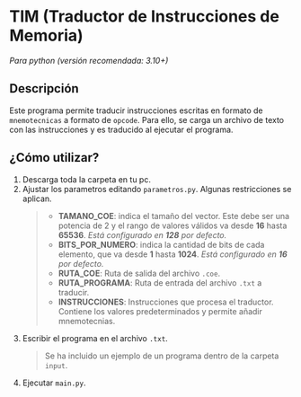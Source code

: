 # TIM (Traductor de Instrucciones de Memoria)
_Para python (versión recomendada: 3.10+)_
## Descripción
Este programa permite traducir instrucciones escritas en formato de ```mnemotecnicas``` a formato de ```opcode```. Para ello, se carga un archivo de texto con las instrucciones y es traducido al ejecutar el programa.

## ¿Cómo utilizar?
1. Descarga toda la carpeta en tu pc.
2. Ajustar los parametros editando ```parametros.py```. Algunas restricciones se aplican.
    > - **TAMANO_COE**: indica el tamaño del vector. Este debe ser una potencia de 2 y el rango de valores válidos va desde **16** hasta **65536**. _Está configurado en **128** por defecto._
    > - **BITS_POR_NUMERO**: indica la cantidad de bits de cada elemento, que va desde **1** hasta **1024**. _Está configurado en **16** por defecto._
    > - **RUTA_COE**: Ruta de salida del archivo ```.coe```.
    > - **RUTA_PROGRAMA**: Ruta de entrada del archivo ```.txt``` a traducir.
    > - **INSTRUCCIONES**: Instrucciones que procesa el traductor. Contiene los valores predeterminados y permite añadir mnemotecnias.
3. Escribir el programa en el archivo ```.txt```.
    > Se ha incluido un ejemplo de un programa dentro de la carpeta ```input```.
4. Ejecutar ```main.py```.